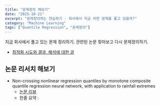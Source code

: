 ```yaml
---
title: "문제정의 해보기"
date: "2025-10-21"
excerpt: "문제정의하는 연습하기 - 회사에서 지금 어떤 문제를 풀고 있을까?"
category: "Machine Learning"
tags: ["Quantile Regression", "문제정의"]
---
```


지금 회사에서 풀고 있는 문제 정리하기.
관련된 논문 찾아보고 다시 문제정의하기.

- [최적화 시도와 결과, 해석에 대한 글](/posts/Data%20Science/ML%20Engineering/quantile_regression/about-optimization-quantile-regression.md)

## 논문 리서치 해보기

- Non-crossing nonlinear regression quantiles by monotone composite quantile regression neural network, with application to rainfall extremes
  - [논문 리뷰]()
  - 한줄 요약 : 

